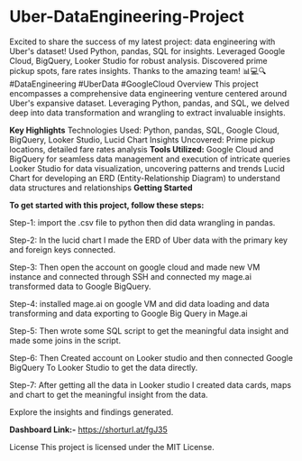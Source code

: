 # Uber-DataEngineering-Project
Excited to share the success of my latest project: data engineering with Uber's dataset! Used Python, pandas, SQL for insights. Leveraged Google Cloud, BigQuery, Looker Studio for robust analysis. Discovered prime pickup spots, fare rates insights. Thanks to the amazing team! 📊💻🔍 #DataEngineering #UberData #GoogleCloud
Overview
This project encompasses a comprehensive data engineering venture centered around Uber's expansive dataset. Leveraging Python, pandas, and SQL, we delved deep into data transformation and wrangling to extract invaluable insights.

**Key Highlights**
Technologies Used: Python, pandas, SQL, Google Cloud, BigQuery, Looker Studio, Lucid Chart
Insights Uncovered: Prime pickup locations, detailed fare rates analysis
**Tools Utilized:**
Google Cloud and BigQuery for seamless data management and execution of intricate queries
Looker Studio for data visualization, uncovering patterns and trends
Lucid Chart for developing an ERD (Entity-Relationship Diagram) to understand data structures and relationships
**Getting Started**

**To get started with this project, follow these steps:**

Step-1: import the .csv file to python then did data wrangling in pandas. 

Step-2: In the lucid chart I made the ERD of Uber data with the primary key and foreign keys connected.

Step-3: Then open the account on google cloud and made new VM instance and connected through SSH and connected my mage.ai transformed data to Google BigQuery.

Step-4: installed mage.ai on google VM and did data loading and data transforming and data exporting to Google Big Query in Mage.ai

Step-5: Then wrote some SQL script to get the meaningful data insight and made some joins in the script.

Step-6: Then Created account on Looker studio and then connected Google BigQuery To Looker Studio to get the data directly.

Step-7: After getting all the data in Looker studio I created data cards, maps and chart to get the meaningful insight from the data. 

Explore the insights and findings generated.

**Dashboard Link:-**
https://shorturl.at/fgJ35

License
This project is licensed under the MIT License.
